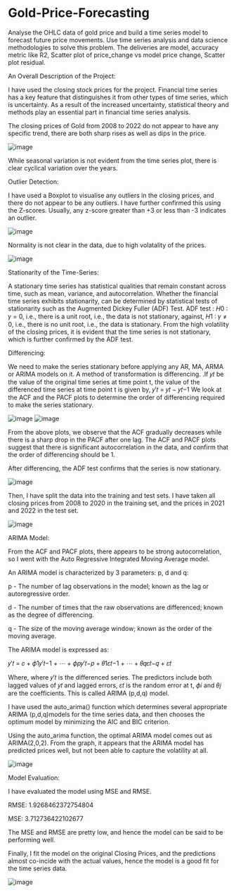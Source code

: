 # Gold-Price-Forecasting
Analyse the OHLC data of gold price and build a time series model to forecast future price movements. Use time series analysis and data science methodologies to solve this problem. The deliveries are model, accuracy metric like R2, Scatter plot of price_change vs model price change, Scatter plot residual.

An Overall Description of the Project:

I have used the closing stock prices for the project. Financial time series has a key feature that distinguishes it from other types of time series, which is uncertainty. As a result of the increased uncertainty, statistical theory and methods play an essential part in financial time series analysis.

The closing prices of Gold from 2008 to 2022 do not appear to have any specific trend, there are both sharp rises as well as dips in the price.

![image](https://github.com/awedrija/Gold-Price-Forecasting/assets/97799511/5fb76250-b7d8-4f69-918e-54dc928df3a9)

While seasonal variation is not evident from the time series plot, there is clear cyclical variation over the years.

Outlier Detection:

I have used a Boxplot to visualise any outliers in the closing prices, and there do not appear to be any outliers. I have further confirmed this using the Z-scores. Usually, any z-score greater than +3 or less than -3 indicates an outlier.

![image](https://github.com/awedrija/Gold-Price-Forecasting/assets/97799511/7d7cc03a-f663-44dc-9fea-ebe9007a96f5)

Normality is not clear in the data, due to high volatality of the prices.

![image](https://github.com/awedrija/Gold-Price-Forecasting/assets/97799511/f91a5ff0-66c6-4971-9c1e-a7a8793819dc)

Stationarity of the Time-Series:

A stationary time series has statistical qualities that remain constant across time, such as mean, variance, and autocorrelation. Whether the financial time series exhibits stationarity, can be determined by statistical tests of stationarity such as the Augmented Dickey Fuller (ADF) Test.
ADF test : 𝐻0 ∶ 𝛾 = 0, i.e., there is a unit root, i.e., the data is not stationary,
against,
𝐻1 ∶ 𝛾 ≠ 0, i.e., there is no unit root, i.e., the data is stationary.
From the high volatility of the closing prices, it is evident that the time series is not stationary, which is further confirmed by the ADF test.

Differencing:

We need to make the series stationary before applying any AR, MA, ARMA or ARIMA models on it. A method of transformation is differencing. .If 𝑦𝑡 be the value of the original time series at time point t, the value of the differenced time series at time point t is given by,
𝑦′𝑡 = 𝑦𝑡 − 𝑦𝑡−1
We look at the ACF and the PACF plots to determine the order of differencing required to make the series stationary.

![image](https://github.com/awedrija/Gold-Price-Forecasting/assets/97799511/56dc951a-7b4e-45aa-a925-9a8045fa92bd)
![image](https://github.com/awedrija/Gold-Price-Forecasting/assets/97799511/6b267b33-38eb-4aac-b3bf-cde4845026d0)

From the above plots, we observe that the ACF gradually decreases while there is a sharp drop in the PACF after one lag. The ACF and PACF plots suggest that there is significant autocorrelation in the data, and confirm that the order of differencing should be 1.

After differencing, the ADF test confirms that the series is now stationary.

![image](https://github.com/awedrija/Gold-Price-Forecasting/assets/97799511/5f59347b-ec7c-4aa9-a23a-5c9010d4be3c)

Then, I have split the data into the training and test sets. I have taken all closing prices from 2008 to 2020 in the training set, and the prices in 2021 and 2022 in the test set.

![image](https://github.com/awedrija/Gold-Price-Forecasting/assets/97799511/9748eef8-49ee-4c20-885b-d83a1267c8e9)

ARIMA Model:

From the ACF and PACF plots, there appears to be strong autocorrelation, so I went with the Auto Regressive Integrated Moving Average model. 

An ARIMA model is characterized by 3 parameters: p, d and q:

p - The number of lag observations in the model; known as the lag or autoregressive order.

d - The number of times that the raw observations are differenced; known as the degree of differencing.

q - The size of the moving average window; known as the order of the moving average.

The ARIMA model is expressed as:

𝑦′𝑡 = 𝑐 + 𝜙1𝑦′𝑡−1 + ⋯ + 𝜙𝑝𝑦′𝑡−𝑝 + 𝜃1𝜀𝑡−1 + ⋯ + 𝜃𝑞𝜀𝑡−𝑞 + 𝜀𝑡

Where, where 𝑦′𝑡 is the differenced series. The predictors include both lagged values of 𝑦𝑡 and lagged errors, 𝜀𝑡 is the random error at t, 𝜙𝑖 and 𝜃𝑗 are the coefficients. This is called ARIMA (p,d,q) model.

I have used the auto_arima() function which determines several appropriate ARIMA (p,d,q)models for the time series data, and then chooses the optimum model by minimizing the AIC and BIC criterion.

Using the auto_arima function, the optimal ARIMA model comes out as ARIMA(2,0,2).
From the graph, it appears that the ARIMA model has predicted prices well, but not been able to capture the volatility at all.

![image](https://github.com/awedrija/Gold-Price-Forecasting/assets/97799511/6621ff4e-315a-4367-a093-5ddb5aa4ce6f)

Model Evaluation:

I have evaluated the model using MSE and RMSE.

RMSE: 1.9268462372754804

MSE: 3.712736422102677

The MSE and RMSE are pretty low, and hence the model can be said to be performing well.

Finally, I fit the model on the original Closing Prices, and the predictions almost co-incide with the actual values, hence the model is a good fit for the time series data.

![image](https://github.com/awedrija/Gold-Price-Forecasting/assets/97799511/7fc6ecbf-1b04-40a0-a930-9856ed4bde00)



